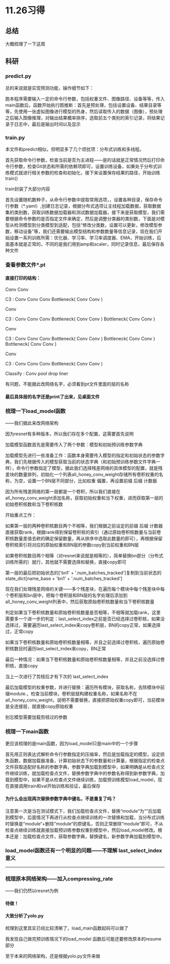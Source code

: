 # 11.26习得

## 总结

大概梳理了一下这周

## 科研

### predict.py

总的来说就是实现预测功能，操作细节如下：

跑本程序需要输入一定的命令行参数，包括权重文件、图像路径、设备等等，传入main函数后，函数开始执行图推断：首先是预处理，包括设置设备、结果目录等等，先使用一张虚拟图像进行模型的热身，然后读取传入的数据（图像），预处理之后输入图像推理，对输出结果概率排序，选取前五个类别的索引记录，将结果记录于日志中，最后是输出时间以及显示

### train.py

本文件和predict相似，但明显多了几个烦扰项：分布式训练和多线程。

首先获取命令行参数，检查当前是否为主进程——是的话就是正常情况然后打印命令行参数，检查Git状态和所需的依赖项即可，设置训练设备，如果处于分布式训练模式就进行相关参数的检查和初始化，接下来设置保存结果的路径，开始训练train()

train封装了大部分内容

首先设置随机数种子，从命令行参数中提取常用选项，，设置各种目录，保存命令行参数（*.yaml）,创建日志记录，根据分布式选项让主线程加载数据，获取数据集的类别数，获取训练数据加载器和测试数据加载器，接下来是获取模型，我们需要根据命令参数的是否指定文件来确定，然后是调整分类器的类别数，下面是对模型从检测模型到分类模型到适配，包括“修改分类数，设置可以更新，修改模型参数，移动设备”等，我们还需要输出模型结构和参数数量等信息记录，现在我们开始设置一系列训练所需：优化器、学习率、学习率调度器、EMA，开始训练，后面基本就是正常的，不同的是我们用到amp和scaler，同时记录信息，最后保存各种文件

### 查看参数文件*.pt

#### 直接打印的结构：

Conv  Conv

C3 : Conv Conv Conv  Bottleneck( Conv Conv )

Conv

C3 : Conv Conv Conv  Bottleneck( Conv Conv )  Bottleneck( Conv Conv )

Conv

C3 : Conv Conv Conv  Bottleneck( Conv Conv )  Bottleneck( Conv Conv ) Bottleneck( Conv Conv )

Conv

C3 : Conv Conv Conv  Bottleneck( Conv Conv )

Classify : Conv pool drop liner

有问题，不能据此改网络名字，必须看到pt文件里面的层的名称

#### 最后具体层的名字还是print了出来，见桌面文件

### 梳理一下load_model函数

——我们据此来改网络架构

因为resnet有多种版本，所以我们存在多个配置，这需要首先说明

加载模型函数首先是需要传入了两个参数：模型和初始预训练参数字典

加载模型先进行一些准备工作：函数本身需要传入模型的指定和初始状态的参数字典，我们先根据传入的模型获取当前的状态字典（和初始预训练参数文件字典一样），命令行参数指定了模型，据此我们选择残差网络的具体模型的配置，就是残差块的数量排列，初始化一个列表all_honey_conv_weight存储所有卷积权重的名称，为空，设置一个BN层不同部分，比如权重 偏置，再设置前缀  后缀  计数器

因为所有残差网络的第一层都是一个卷积，所以我们直接在all_honey_conv_weight添加名称，获取初始权重和当下权重，进而获取第一层的初始卷积核数和当下卷积核数

开始重点工作：

如果第一层的两种卷积核数目两个不相等，我们根据之前设定的前缀  后缀  计数器直接获取rank，根据rank得到保留卷积核的索引（通过原始卷积核数量与当前卷积核数量差值去欸的确定保留数量，再从排序中选取此数量的即可），再根据保留卷积核索引将对应的原始权重和BN层的参数copy到当前权重和BN层

如果卷积核数目两个相等（对resnet来说就是相等的），简单替换bn部分（分布式训练所需的）就行，其他就不需要选择和替换，直接copy即可

第一层的最后把初始状态的['bn1' + '.num_batches_tracked']复制到当前状态的state_dict[name_base + 'bn1' + '.num_batches_tracked']

现在我们处理残差网络的关键——多个残差块，在遍历每个模块中每个残差块中每个卷积层和bn层中，把每个卷积层和BN层的名字处理后添加到all_honey_conv_weight列表中，然后获取原始卷积核数量和当下卷积核数量

判定如果当下卷积核数量和原始卷积核数量是否相等，不相等就加载rank，这里需要多一个进一步的判定：last_select_index之前是否已经选择过卷积核，如果没选择过，需要遍历last_select_index来copy卷积层，BN的copy正常，如果选择过，正常copy

如果当下卷积核数量和原始卷积核数量相等，并且之前选择过卷积核，遍历原始卷积核数目时遍历last_select_index来copy，BN正常

最后一种情况：如果当下卷积核数量和原始卷积核数量相等，并且之前没选择过卷积核，直接copy

当上一次进行了剪枝后才有下次的 last_select_index

最后加载模型的权重参数，并进行替换：遍历所有模块，获取名称，去除模块中前缀module.，检查当前模块，卷积层就构建权重名称，如果名称不在all_honey_conv_weight，说明不需要替换，直接把原始权重copy即可，当前模块是全连接层，就直接copy原始权重

别忘模型需要加载剪枝过的参数

### 梳理一下main函数

更应该梳理的是main函数，因为load_model只是main中的一个步骤

首先用正则表达式解析命令行参数指定的压缩率，然后是加载指定的模型，设定损失函数，数据加载器准备，计算初始状态下的参数量和计算量，根据指定的检查点文件获取适配好名称的参数字典，参数字典加载到模型中，如果明确是从检查点文件继续训练，就加载检查点文件，替换参数字典中的参数名称得到新参数字典，加载到模型中，如果不是从检查点文件继续训练，加载预训练模型load_model，现在直接调用train和val开始训练和验证，最后保存

#### 为什么会出现两次替换参数字典中键名，不是重复了吗？

注意第一次是当在测试模式下，我们加载检查点文件，替换“module”为“”后加载到模型中，后面情况下再进行从检查点继续训练的一次替换和加载，当分布式训练时替换是“module“+删除”module“的原键名，否则正常删除“module”即可，不从检查点继续训练就直接加载预训练参数权重到模型中，然后load_model修改。根本还是：加载检查点文件，获取参数字典，替换键名，新参数字典加载到模型中。

### load_model函数还有一个明显的问题——不理解 last_select_index 意义

---

### 梳理原本网络架构——加入compressing_rate

——我们仍然以resnet为例 

#### 待做！

#### 大致分析了yolo.py

梳理到这里其实已经比较清晰了，load_main函数起码可以做了

我发现自己做完预训练情况下的load_model 函数后可能还要修改原本的resume部分

至于本来的网络架构，还是根据yolo.py文件来做